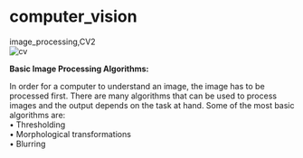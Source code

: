 # computer_vision
image_processing,CV2<br>
![cv](https://user-images.githubusercontent.com/89722385/134866233-d696455b-6722-4931-a601-d9a66193f7bd.jpg)


<b>Basic Image Processing Algorithms:<br></b>

In order for a computer to understand an image, the image has to be processed first. There are many algorithms that can be used to process images and the output depends on the task at hand.
Some of the most basic algorithms are:<br>
• Thresholding<br>
• Morphological transformations<br>
• Blurring<br>




